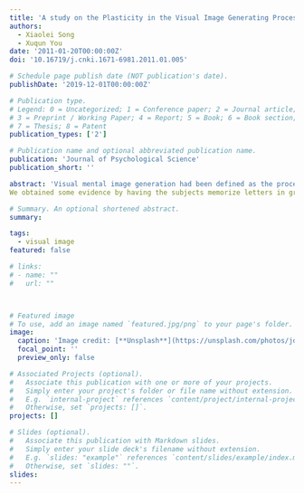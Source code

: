 ```yaml
---
title: 'A study on the Plasticity in the Visual Image Generating Process'
authors:
  - Xiaolei Song
  - Xuqun You
date: '2011-01-20T00:00:00Z'
doi: '10.16719/j.cnki.1671-6981.2011.01.005'

# Schedule page publish date (NOT publication's date).
publishDate: '2019-12-01T00:00:00Z'

# Publication type.
# Legend: 0 = Uncategorized; 1 = Conference paper; 2 = Journal article;
# 3 = Preprint / Working Paper; 4 = Report; 5 = Book; 6 = Book section;
# 7 = Thesis; 8 = Patent
publication_types: ['2']

# Publication name and optional abbreviated publication name.
publication: 'Journal of Psychological Science'
publication_short: ''

abstract: 'Visual mental image generation had been defined as the process during which long-term memory knowledge of the visualappearance of objects or scenes is used to create a short-term percept-like image.It is a complex and multi-componential cognitiveprocess,and a most basic process in visual mental image processs.A systematic research on it will help us not only deeply understandthe law of human visual mental image processing,but also most effectively exame and evaluate visual spatial cognition functional levelin practice.Does functional plasticity really exist in visual mental image generation process?What roles do both hemispheres play inimage generation process?All these questions need to be explored again.The present study adopted a standardized image generation task to examine the cognitive plasticity in the visual image generatingprocess.Two experiments were conducted to test the processing level of image generating respectively in systematically trained collegestudents and children of three different age phases.In two experiments,a classical image generation task was adopted to investigatethe cognitive plasticity of simple letter image generation.The subjects were cued to form images within a grid or within a set of fourcorner brackets;a single X mark was enclosed within each stimulus,and the subjects were to determine whether the X mark wouldhave fallen on an imaged pattern.To ensure that participants mentally generated the target letter,probe location was varied."Early"probes appeared on letter segments that were first produced when the letter was drawn;while'late'probes appeared on later producedsegments.The reaction time (measured from the end of the question to the onset of the participants'response)and error rates wererecorded and analyzed.The aim of these experiments was to clarify whether functional plasticity really existed in visual mental imagegeneration process.
We obtained some evidence by having the subjects memorize letters in grids (which were easily encoded using descriptions of thepositions of segments)or within a space delineated by four brackets (which required memorizing the precise positions of thesegments).In Experiment 1,we found evidence that the grid task elicited a left hemisphere categorical strategy;while the brackettask elicited a right hemisphere "coordinate"strategy.And it was shown that the visual image generation level changed after a long-term systemic training,and some degree of practice effect was found.In Experiment 2,the results revealed the significant andcomplex effects of probe location on categorical and coordinate image generation abilities.Specifically,early probes elicited a strongright hemisphere advantage for both tasks across all ages,whereas late probes produced a left hemisphere dissociation betweencategorical and coordinate processing.The left hemisphere dissociation was evident only for 10-year-olds and 14-year-olds,suggestingthat young children are not yet proficient in generating spatial representations.The present results suggested that the visual image generation level revealed some changes after the long-term systematic trainingor age factors influenced,showed some extent of practice effect and age effcct,which indicated younger children are not yet proficientin generating spatial representations.nine or so perhaps is the critical period in children's development of spatial representations orcategorical image generation abilities,and the highest functional plasticity period that individuals'visual image generation processinginfluenced by some hereditary and intrinsic attributes of the cerebral nervous anatomic structure,the processing system of visual imagegenerating showed a relatively high cognitive plasticity and susceptibility'

# Summary. An optional shortened abstract.
summary: 

tags:
  - visual image
featured: false

# links:
# - name: ""
#   url: ""



# Featured image
# To use, add an image named `featured.jpg/png` to your page's folder.
image:
  caption: 'Image credit: [**Unsplash**](https://unsplash.com/photos/jdD8gXaTZsc)'
  focal_point: ''
  preview_only: false

# Associated Projects (optional).
#   Associate this publication with one or more of your projects.
#   Simply enter your project's folder or file name without extension.
#   E.g. `internal-project` references `content/project/internal-project/index.md`.
#   Otherwise, set `projects: []`.
projects: []

# Slides (optional).
#   Associate this publication with Markdown slides.
#   Simply enter your slide deck's filename without extension.
#   E.g. `slides: "example"` references `content/slides/example/index.md`.
#   Otherwise, set `slides: ""`.
slides:
---
```


